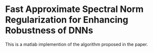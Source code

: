 # Fast Approximate Spectral Norm Regularization for Enhancing Robustness of DNNs

This is a matlab implemention of the algorithm proposed in the paper.
